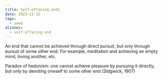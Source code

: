 ```yaml
---
title: Self-effacing ends
date: 2023-12-15
tags:
  - seed
aliases:
  - self-effacing end
---
```

An end that cannot be achieved through direct pursuit, but only through pursuit of some other end. For example, meditation and achieving an empty mind, loving another, etc.

Paradox of hedonism: one cannot achieve pleasure by pursuing it directly, but only by devoting oneself to some other end (Sidgwick, 1907)